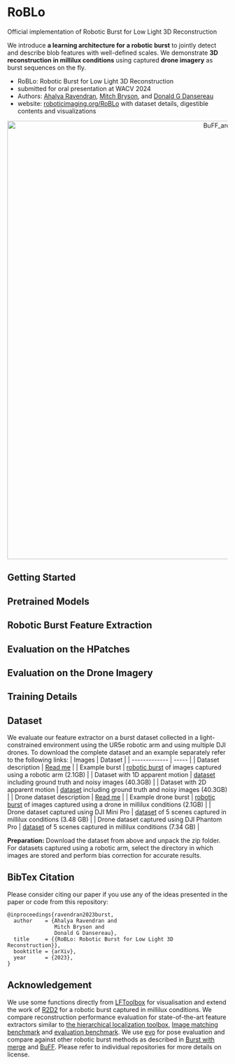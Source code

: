 # RoBLo
Official implementation of Robotic Burst for Low Light 3D Reconstruction

We introduce **a learning architecture for a robotic burst** to jointly detect and describe blob features with well-defined scales. We demonstrate **3D reconstruction in millilux conditions** using captured **drone imagery** as burst sequences on the fly.

- RoBLo: Robotic Burst for Low Light 3D Reconstruction
- submitted for oral presentation at WACV 2024
- Authors: [Ahalya Ravendran](ahalyaravendran.com/), [Mitch Bryson](https://scholar.google.com.au/citations?user=yIFgUxwAAAAJ&hl=en/)\, and [Donald G Dansereau](https://roboticimaging.org/)
- website: [roboticimaging.org/RoBLo](https://roboticimaging.org/Projects/RoBLo/) with dataset details, digestible contents and visualizations

<p align="center">
  <img src="https://github.com/RoboticImaging/RoBLo/blob/main/assets/architecture.png" width="1000" title="BuFF_architecture">
</p>

## Getting Started
## Pretrained Models
## Robotic Burst Feature Extraction
## Evaluation on the HPatches
## Evaluation on the Drone Imagery
## Training Details

## Dataset
We evaluate our feature extractor on a burst dataset collected in a light-constrained environment using the UR5e robotic arm and using multiple DJI drones.
To download the complete dataset and an example separately refer to the following links:
| Images        | Dataset |
| ------------- | ----- |
| Dataset description | [Read me](https://docs.google.com/document/d/1Ht5q7aVqLPeEca0Paon0wND1FC2mDWcwRyw0BCs2ztc/edit?usp=sharing) |
| Example burst | [robotic  burst](https://drive.google.com/file/d/11PDClfjjMdVFbSDDxLRm28E7soqPg8FV/view?usp=sharing) of images captured using a robotic arm (2.1GB) |
| Dataset with 1D apparent motion | [dataset](https://drive.google.com/file/d/19dqyBatFqHk1Yjy4QGMwWPU1Azftk9az/view?usp=sharing) including ground truth and noisy images (40.3GB) |
| Dataset with 2D apparent motion | [dataset](https://drive.google.com/file/d/1PZJmaDR7NONibRbJoyAxIZ2VrnEh9QKC/view?usp=sharing) including ground truth and noisy images (40.3GB) |
| Drone dataset description | [Read me](https://docs.google.com/document/d/1FguBX3V8Xab8H6nB9H50-dzhQJd-SuclAj2KfzspXoE/edit?usp=sharing) |
| Example drone burst | [robotic burst](https://drive.google.com/file/d/1ZoJPNvfSudslJoXgkZUX-9Vww5rGszvs/view?usp=share_link) of images captured using a drone in millilux conditions (2.1GB) |
| Drone dataset captured using DJI Mini Pro | [dataset](https://drive.google.com/file/d/1qzSutIh_3T27zfJcRmRJ7Xlg8I-As-zq/view?usp=share_link) of 5 scenes captured in millilux conditions (3.48 GB) |
| Drone dataset captured using DJI Phantom Pro | [dataset](https://drive.google.com/file/d/1_siPLHWNl7N5ES7V6iMbQfd-teLk_leW/view?usp=share_link)  of 5 scenes captured in millilux conditions (7.34 GB) |

**Preparation:** Download the dataset from above and unpack the zip folder.
For datasets captured using a robotic arm, select the directory in which images are stored and perform bias correction for accurate results.

## BibTex Citation
Please consider citing our paper if you use any of the ideas presented in the paper or code from this repository:
```
@inproceedings{ravendran2023burst,
  author    = {Ahalya Ravendran and
               Mitch Bryson and
               Donald G Dansereau},
  title     = {{RoBLo: Robotic Burst for Low Light 3D Reconstruction}},
  booktitle = {arXiv},
  year      = {2023},
}
```
## Acknowledgement
We use some functions directly from [LFToolbox](https://github.com/doda42/LFToolbox) for visualisation and extend the work of [R2D2](https://github.com/naver/r2d2) for a robotic burst captured in millilux conditions. We compare reconstruction performance evaluation for state-of-the-art feature extractors similar to [the hierarchical localization toolbox](https://github.com/mihaidusmanu/Hierarchical-Localization), [Image matching benchmark](https://github.com/mihaidusmanu/image-matching-benchmark-baselines) and [evaluation benchmark](https://github.com/ahojnnes/local-feature-evaluation). We use [evo](https://github.com/MichaelGrupp/evo) for pose evaluation and compare against other robotic burst methods as described in [Burst with merge](https://github.com/RoboticImaging/LightConstrainedSfM) and [BuFF](https://github.com/RoboticImaging/BuFF). Please refer to individual repositories for more details on license.
